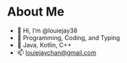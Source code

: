 # About Me #
- 👋 Hi, I’m @louiejay38
- 👀 Programming, Coding, and Typing
- 🌱 Java, Kotlin, C++
- 📫 louiejaychan@gmail.com
